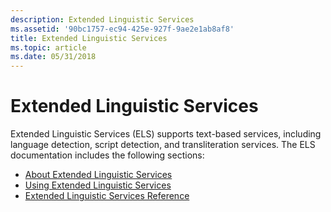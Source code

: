 ```yaml
---
description: Extended Linguistic Services
ms.assetid: '90bc1757-ec94-425e-927f-9ae2e1ab8af8'
title: Extended Linguistic Services
ms.topic: article
ms.date: 05/31/2018
---
```


# Extended Linguistic Services

Extended Linguistic Services (ELS) supports text-based services, including language detection, script detection, and transliteration services. The ELS documentation includes the following sections:

-   [About Extended Linguistic Services](about-extended-linguistic-services.md)
-   [Using Extended Linguistic Services](using-extended-linguistic-services.md)
-   [Extended Linguistic Services Reference](extended-linguistic-services-reference.md)

 

 




